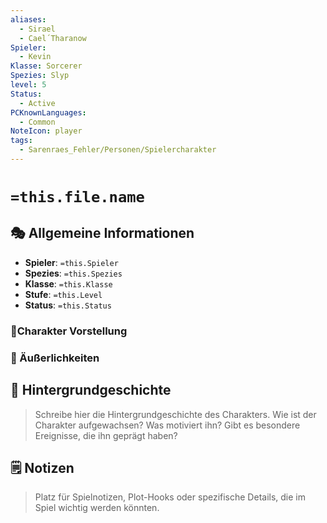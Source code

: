 ```yaml
---
aliases:
  - Sirael
  - Cael´Tharanow
Spieler:
  - Kevin
Klasse: Sorcerer
Spezies: Slyp
level: 5
Status:
  - Active
PCKnownLanguages:
  - Common
NoteIcon: player
tags:
  - Sarenraes_Fehler/Personen/Spielercharakter
---
```

# `=this.file.name`

## 🎭 Allgemeine Informationen 
- **Spieler**: `=this.Spieler`
- **Spezies**: `=this.Spezies`
- **Klasse**: `=this.Klasse`
- **Stufe**: `=this.Level`
- **Status**: `=this.Status`

### 💎Charakter Vorstellung


### 👥 Äußerlichkeiten



## 📖 Hintergrundgeschichte 
> Schreibe hier die Hintergrundgeschichte des Charakters. Wie ist der Charakter aufgewachsen? Was motiviert ihn? Gibt es besondere Ereignisse, die ihn geprägt haben?

## 🗒️ Notizen 
> Platz für Spielnotizen, Plot-Hooks oder spezifische Details, die im Spiel wichtig werden könnten.
